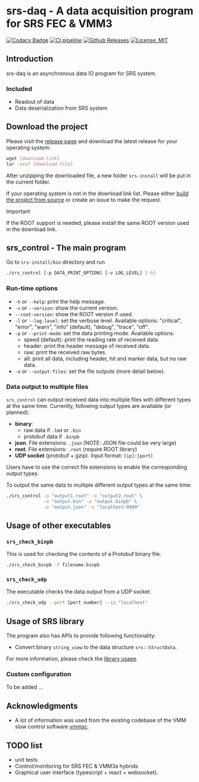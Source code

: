 # srs-daq - A data acquisition program for SRS FEC & VMM3

[![Codacy Badge](https://app.codacy.com/project/badge/Grade/7e8c956af1bc46c7836524f1ace32c11)](https://app.codacy.com/gh/YanzhaoW/srs-daq/dashboard?utm_source=gh&utm_medium=referral&utm_content=&utm_campaign=Badge_grade)
[![CI pipeline](https://github.com/YanzhaoW/srs-daq/actions/workflows/ci.yml/badge.svg?branch=master)](https://github.com/YanzhaoW/srs-daq/actions?query=branch%3Amaster)
[![Github Releases](https://img.shields.io/github/release/YanzhaoW/srs-daq.svg)](https://github.com/YanzhaoW/srs-daq/releases)
[![License: MIT](https://img.shields.io/badge/License-MIT-yellow.svg)](https://opensource.org/licenses/MIT)

## Introduction

srs-daq is an asynchronous data IO program for SRS system.

### Included

- Readout of data
- Data deserialization from SRS system

## Download the project

Please visit the [release page](https://github.com/YanzhaoW/srs-daq/releases) and download the latest release for your operating system:

```bash
wget [download-link]
tar -xvzf [download-file]
```
After unzipping the downloaded file, a new folder `srs-install` will be put in the current folder.

If your operating system is not in the download link list. Please either [build the project from source](doc/build_source.md) or create an issue to make the request.

> [!IMPORTANT]  
> If the ROOT support is needed, please install the same ROOT version used in the download link.

## srs_control - The main program

Go to `srs-install/bin` directory and run

```bash
./srs_control [-p DATA_PRINT_OPTION] [-v LOG_LEVEL] [-h]
```

### Run-time options

- `-h` or `--help`: print the help message.
- `-v` or `--version`: show the current version.
- `--root-version`: show the ROOT version if used.
- `-l` or `--log-level`: set the verbose level. Available options: "critical", "error", "warn", "info" (default), "debug", "trace", "off".
- `-p` or `--print-mode`: set the data printing mode. Available options:
  - speed (default): print the reading rate of received data.
  - header: print the header message of received data.
  - raw: print the received raw bytes.
  - all: print all data, including header, hit and marker data, but no raw data.
- `-o` or `--output-files`: set the file outputs (more detail below).

### Data output to multiple files

`srs_control` can output received data into multiple files with different types at the same time. Currently, following output types are available (or planned):

- **binary**:
  - raw data if `.lmd` or `.bin`
  - protobuf data if `.binpb`
- **json**. File extensions: `.json` (NOTE: JSON file could be very large)
- **root**. File extensions: `.root` (require ROOT library)
- **UDP socket** (protobuf + gzip). Input format: `[ip]:[port]`

Users have to use the correct file extensions to enable the corresponding output types.

To output the same data to multiple different output types at the same time:

```bash
./srs_control -o "output1.root" -o "output2.root" \
              -o "output.bin" -o "output.binpb" \
              -o "output.json" -o "localhost:9999"
```

## Usage of other executables

### `srs_check_binpb`

This is used for checking the contents of a Protobuf binary file.

```bash
./srs_check_binpb -f filename.binpb
```

### `srs_check_udp`

The executable checks the data output from a UDP socket.

```bash
./srs_check_udp --port [port number] --ip "localhost"
```

## Usage of SRS library

The program also has APIs to provide following functionality:

- Convert binary `string_view` to the data structure `srs::StructData`.

For more information, please check the [library usage](doc/library_usage.md).

### Custom configuration

To be added ...

## Acknowledgments

- A lot of information was used from the existing codebase of the VMM slow control software [vmmsc](https://gitlab.cern.ch/rd51-slow-control/vmmsc.git).

## TODO list

- unit tests
- Control/monitoring for SRS FEC & VMM3a hybrids
- Graphical user interface (typescript + react + websocket).
